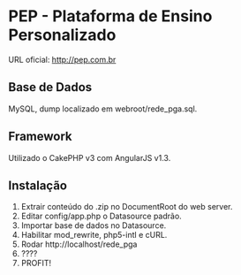 # PEP - Plataforma de Ensino Personalizado

URL oficial: http://pep.com.br

## Base de Dados

MySQL, dump localizado em webroot/rede_pga.sql.

## Framework

Utilizado o CakePHP v3 com AngularJS v1.3.

## Instalação
1) Extrair conteúdo do .zip no DocumentRoot do web server.
2) Editar config/app.php o Datasource padrão.
3) Importar base de dados no Datasource.
4) Habilitar mod_rewrite, php5-intl e cURL.
5) Rodar http://localhost/rede_pga
6) ????
7) PROFIT!